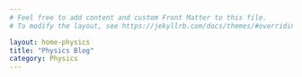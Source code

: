 ```yaml
---
# Feel free to add content and custom Front Matter to this file.
# To modify the layout, see https://jekyllrb.com/docs/themes/#overriding-theme-defaults

layout: home-physics
title: "Physics Blog"
category: Physics
---
```

